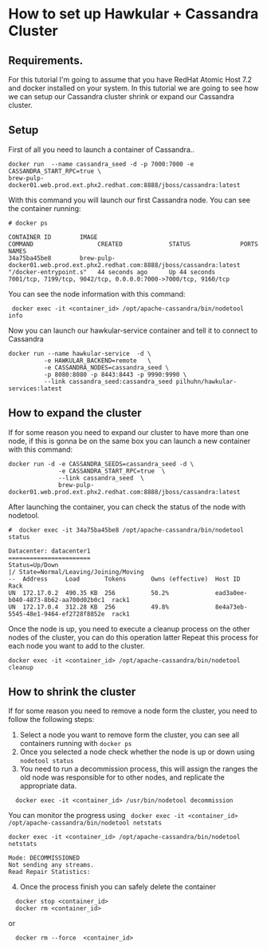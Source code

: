# How to set up Hawkular + Cassandra Cluster

## Requirements.

For this tutorial I'm going to assume that you have RedHat Atomic Host 7.2 and  docker installed on your system. In this tutorial we are going to see how we can setup our Cassandra cluster shrink or expand our Cassandra cluster.

## Setup

First of all you need to launch a container of Cassandra..
```
docker run  --name cassandra_seed -d -p 7000:7000 -e CASSANDRA_START_RPC=true \
brew-pulp-docker01.web.prod.ext.phx2.redhat.com:8888/jboss/cassandra:latest
```
With this command you will launch our first Cassandra node. You can see the container running:

```
# docker ps

CONTAINER ID        IMAGE                                                                         COMMAND                  CREATED             STATUS              PORTS                                                                              NAMES
34a75ba45be8        brew-pulp-docker01.web.prod.ext.phx2.redhat.com:8888/jboss/cassandra:latest   "/docker-entrypoint.s"   44 seconds ago      Up 44 seconds       7001/tcp, 7199/tcp, 9042/tcp, 0.0.0.0:7000->7000/tcp, 9160/tcp
```


You can see the node information with this command:
```
 docker exec -it <container_id> /opt/apache-cassandra/bin/nodetool info
```
Now you can launch our hawkular-service container and tell it to connect to Cassandra
```
docker run --name hawkular-service  -d \
          -e HAWKULAR_BACKEND=remote   \
          -e CASSANDRA_NODES=cassandra_seed \
          -p 8080:8080 -p 8443:8443 -p 9990:9990 \
          --link cassandra_seed:cassandra_seed pilhuhn/hawkular-services:latest
```

## How to expand the cluster

If for some reason you need to expand our cluster to have more than one node, if this is gonna be on the same box you can launch a new container with this command:

```
docker run -d -e CASSANDRA_SEEDS=cassandra_seed -d \
              -e CASSANDRA_START_RPC=true  \
              --link cassandra_seed  \
              brew-pulp-docker01.web.prod.ext.phx2.redhat.com:8888/jboss/cassandra:latest
```
After launching the container, you can check the status of the node with nodetool.
```
#  docker exec -it 34a75ba45be8 /opt/apache-cassandra/bin/nodetool status

Datacenter: datacenter1
=======================
Status=Up/Down
|/ State=Normal/Leaving/Joining/Moving
--  Address     Load       Tokens       Owns (effective)  Host ID                               Rack
UN  172.17.0.2  490.35 KB  256          50.2%             ead3a0ee-b040-4873-8b62-aa700d02b0c1  rack1
UN  172.17.0.4  312.28 KB  256          49.8%             8e4a73eb-5545-48e1-9464-ef2728f8852e  rack1
```

Once the node is up, you need to execute a cleanup process on the other nodes of the cluster, you can do this operation latter
Repeat this process for each node you want to add to the cluster.

```
docker exec -it <container_id> /opt/apache-cassandra/bin/nodetool cleanup
```

## How to shrink the cluster

If for some reason you need to remove a node form the cluster, you need to follow the following steps:

1. Select a node you want to remove form the cluster, you can see all containers running with `docker ps`
2. Once you selected a node check whether the node is up or down using `nodetool status`
3. You need to run a decommission process, this will assign the ranges the old node was responsible for to other nodes, and replicate the appropriate data.
```
  docker exec -it <container_id> /usr/bin/nodetool decommission
```
You can monitor the progress using  ` docker exec -it <container_id> /opt/apache-cassandra/bin/nodetool netstats`

```
docker exec -it <container_id> /opt/apache-cassandra/bin/nodetool netstats

Mode: DECOMMISSIONED
Not sending any streams.
Read Repair Statistics:
```

4. Once the process finish you can safely delete the container
```
  docker stop <container_id>
  docker rm <container_id>
```
or
```
  docker rm --force  <container_id>
```
